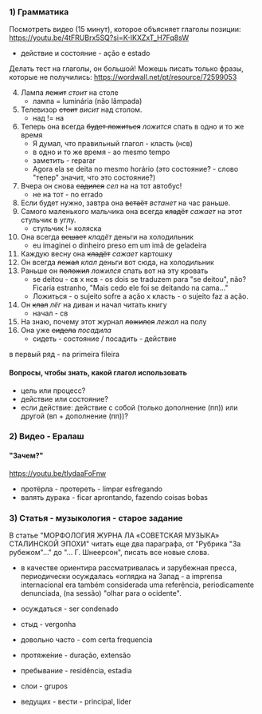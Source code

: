 ### 1) Грамматика

Посмотреть видео (15 минут), которое объясняет глаголы позиции: https://youtu.be/4tFRUBrx5SQ?si=K-IKXZxT_H7Fq8sW

- действие и состояние - ação e estado

Делать тест на глаголы, он большой! Можешь писать только фразы, которые не получились: https://wordwall.net/pt/resource/72599053

4. Лампа ~~лежит~~ *стоит* на столе
    - лампа = luminária (não lâmpada)
9. Телевизор ~~стоит~~ *висит* над столом.
    - над != на
10. Теперь она всегда ~~будет ложиться~~ *ложится* спать в одно и то же время
    - Я думал, что правильный глагол - класть (нсв) 
    - в одно и то же время - ao mesmo tempo
    - заметить - reparar
    - Agora ela se deita no mesmo horário (это состояние? - слово "тепер" значит, что это состояние?)
15. Вчера он снова ~~садился~~ *сел* на на тот автобус!
    - не на тот - no errado
23. Если будет нужно, завтра она ~~встаёт~~ *встанет* на час раньше.
26. Самого маленького мальчика она всегда ~~кладёт~~ *сажает* на этот стульчик в углу.
    - стульчик != коляска
27. Она всегда ~~вешает~~ *кладёт* деньги на холодильник
    - eu imaginei o dinheiro preso em um imã de geladeira
30. Каждую весну она ~~кладёт~~ *сажает* картошку
25. Он всегда ~~лежал~~ *клал* деньги вот сюда, на холодильник
36. Раньше он ~~положил~~ *ложился* спать вот на эту кровать
    - se deitou - св х нсв - os dois se traduzem para "se deitou", não? Ficaria estranho, "Mais cedo ele foi se deitando na cama..."
    - Ложиться - o sujeito sofre a ação х класть - o sujeito faz a ação.
38. Он ~~клал~~ *лёг* на диван и начал читать книгу
    - начал - св
39. На знаю, почему этот журнал ~~ложился~~ *лежал* на полу
43. Она уже ~~сидела~~ *посадила*
    - сидеть - состояние / посадить - действие

в первый ряд - na primeira fileira

#### Вопросы, чтобы знать, какой глагол использовать
- цель или процесс?
- действие или состояние?
- если действие: действие с собой (только дополнение (пп)) или другой (вп + дополнение (пп))?

### 2) Видео - Ералаш

#### "Зачем?"

https://youtu.be/tIydaaFoFnw

- протёрла - протереть - limpar esfregando
- валять дурака - ficar aprontando, fazendo coisas bobas

### 3) Cтатья - музыкология  - старое задание

В статье "МОРФОЛОГИЯ ЖУРНА
ЛА «СОВЕТСКАЯ МУЗЫКА» СТАЛИНСКОЙ ЭПОХИ" читать еще два параграфа, от "Рубрика "За рубежом"..." до "... Г. Шнеерсон", писать все новые слова.

- в качестве ориентира рассматривалась и зарубежная пресса, периодически осуждалась «оглядка на Запад - a imprensa internacional era também considerada uma referência, periodicamente denunciada, (na sessão) "olhar para o ocidente".
- осуждаться - ser condenado
- стыд - vergonha
- довольно часто - com certa frequencia
- протяже́ние - duração, extensão
- пребывание - residência, estadia

- слои - grupos
- ведущих - вести - principal, líder
